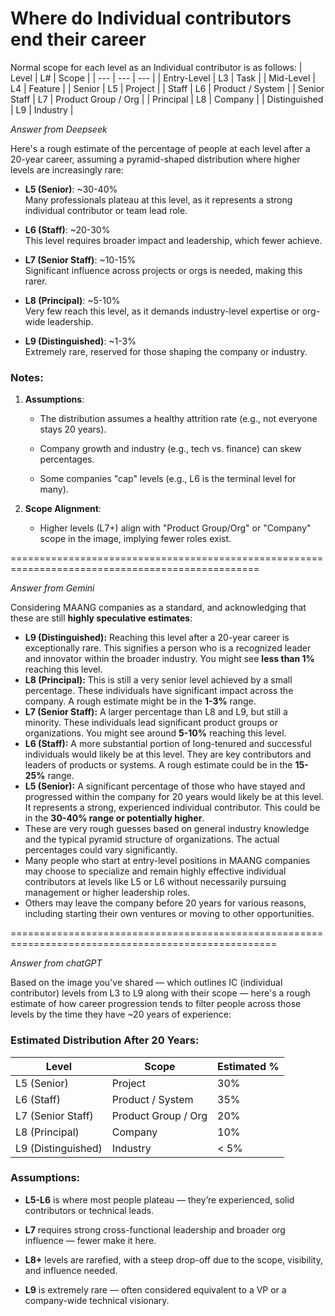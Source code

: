 Where do Individual contributors end their career
=================================================

Normal scope for each level as an Individual contributor is as follows:
| Level | L# | Scope |
| --- | --- | --- |
| Entry-Level | L3 | Task |
| Mid-Level | L4 | Feature |
| Senior | L5 | Project |
| Staff | L6 | Product / System |
| Senior Staff | L7 | Product Group / Org |
| Principal | L8 | Company |
| Distinguished | L9 | Industry |

*Answer from Deepseek*

Here's a rough estimate of the percentage of people at each level after a 20-year career, assuming a pyramid-shaped distribution where higher levels are increasingly rare:

*   **L5 (Senior)**: ~30-40%  
    Many professionals plateau at this level, as it represents a strong individual contributor or team lead role.
    
*   **L6 (Staff)**: ~20-30%  
    This level requires broader impact and leadership, which fewer achieve.
    
*   **L7 (Senior Staff)**: ~10-15%  
    Significant influence across projects or orgs is needed, making this rarer.
    
*   **L8 (Principal)**: ~5-10%  
    Very few reach this level, as it demands industry-level expertise or org-wide leadership.
    
*   **L9 (Distinguished)**: ~1-3%  
    Extremely rare, reserved for those shaping the company or industry.
    

### Notes:

1.  **Assumptions**:
    
    *   The distribution assumes a healthy attrition rate (e.g., not everyone stays 20 years).
        
    *   Company growth and industry (e.g., tech vs. finance) can skew percentages.
        
    *   Some companies "cap" levels (e.g., L6 is the terminal level for many).
        
2.  **Scope Alignment**:
    
    *   Higher levels (L7+) align with "Product Group/Org" or "Company" scope in the image, implying fewer roles exist.
  
  =================================================================================================

*Answer from Gemini*

Considering MAANG companies as a standard, and acknowledging that these are still **highly speculative estimates**:

*   **L9 (Distinguished):** Reaching this level after a 20-year career is exceptionally rare. This signifies a person who is a recognized leader and innovator within the broader industry. You might see **less than 1%** reaching this level.
*   **L8 (Principal):** This is still a very senior level achieved by a small percentage. These individuals have significant impact across the company. A rough estimate might be in the **1-3%** range.
*   **L7 (Senior Staff):** A larger percentage than L8 and L9, but still a minority. These individuals lead significant product groups or organizations. You might see around **5-10%** reaching this level.
*   **L6 (Staff):** A more substantial portion of long-tenured and successful individuals would likely be at this level. They are key contributors and leaders of products or systems. A rough estimate could be in the **15-25%** range.
*   **L5 (Senior):** A significant percentage of those who have stayed and progressed within the company for 20 years would likely be at this level. It represents a strong, experienced individual contributor. This could be in the **30-40% range or potentially higher**.
*   These are very rough guesses based on general industry knowledge and the typical pyramid structure of organizations. The actual percentages could vary significantly.
*   Many people who start at entry-level positions in MAANG companies may choose to specialize and remain highly effective individual contributors at levels like L5 or L6 without necessarily pursuing management or higher leadership roles.
*   Others may leave the company before 20 years for various reasons, including starting their own ventures or moving to other opportunities.

    
  ====================================================================================================

  *Answer from chatGPT*

  Based on the image you've shared — which outlines IC (individual contributor) levels from L3 to L9 along with their scope — here's a rough estimate of how career progression tends to filter people across those levels by the time they have ~20 years of experience:

### Estimated Distribution After 20 Years:
| Level | Scope | Estimated % |
| --- | --- | --- |
| L5 (Senior) | Project | 30% |
| L6 (Staff) | Product / System | 35% |
| L7 (Senior Staff) | Product Group / Org | 20% |
| L8 (Principal) | Company | 10% |
| L9 (Distinguished) | Industry | < 5% |


### Assumptions:

*   **L5-L6** is where most people plateau — they’re experienced, solid contributors or technical leads.
    
*   **L7** requires strong cross-functional leadership and broader org influence — fewer make it here.
    
*   **L8+** levels are rarefied, with a steep drop-off due to the scope, visibility, and influence needed.
    
*   **L9** is extremely rare — often considered equivalent to a VP or a company-wide technical visionary.
